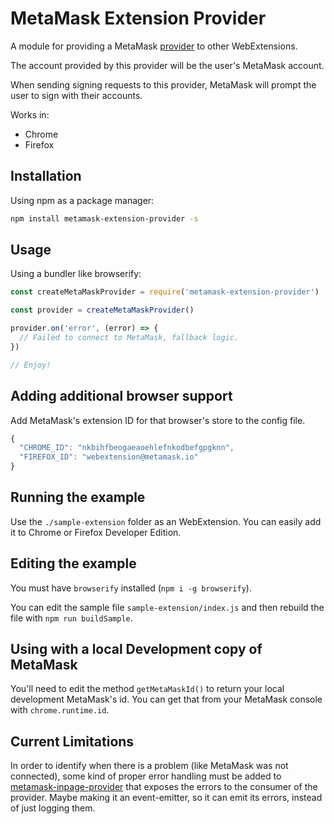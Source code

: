 # MetaMask Extension Provider

A module for providing a MetaMask [provider](https://github.com/ethereum/wiki/wiki/JavaScript-API#web3currentprovider) to other WebExtensions.

The account provided by this provider will be the user's MetaMask account.

When sending signing requests to this provider, MetaMask will prompt the user to sign with their accounts.

Works in:
- Chrome
- Firefox

## Installation

Using npm as a package manager:
```bash
npm install metamask-extension-provider -s
```
## Usage
Using a bundler like browserify:
```javascript
const createMetaMaskProvider = require('metamask-extension-provider')

const provider = createMetaMaskProvider()

provider.on('error', (error) => {
  // Failed to connect to MetaMask, fallback logic.
})

// Enjoy!
```

## Adding additional browser support
Add MetaMask's extension ID for that browser's store to the config file.

```javascript
{
  "CHROME_ID": "nkbihfbeogaeaoehlefnkodbefgpgknn",
  "FIREFOX_ID": "webextension@metamask.io"
}
```

## Running the example
Use the `./sample-extension` folder as an WebExtension. You can easily add it to Chrome or Firefox Developer Edition.

## Editing the example
You must have `browserify` installed (`npm i -g browserify`).

You can edit the sample file `sample-extension/index.js` and then rebuild the file with `npm run buildSample`.

## Using with a local Development copy of MetaMask
You'll need to edit the method `getMetaMaskId()` to return your local development MetaMask's id. You can get that from your MetaMask console with `chrome.runtime.id`.

## Current Limitations
In order to identify when there is a problem (like MetaMask was not connected), some kind of proper error handling must be added to [metamask-inpage-provider](https://github.com/MetaMask/metamask-inpage-provider) that exposes the errors to the consumer of the provider. Maybe making it an event-emitter, so it can emit its errors, instead of just logging them.
